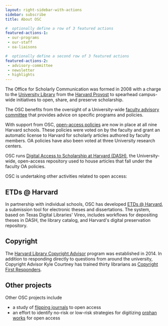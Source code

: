 ```yaml
---
layout: right-sidebar-with-actions
sidebar: subscribe
title: About OSC

#  optionally define a row of 3 featured actions
featured-actions-1:
 - our-programs
 - our-staff
 - oa-liaisons

#  optionally define a second row of 3 featured actions
featured-actions-2:
 - advisory-committee
 - newsletter
 - highlights
---
```


The Office for Scholarly Communication was formed in 2008 with a charge to the [University Library](http://hul.harvard.edu/) from the [Harvard Provost](http://www.provost.harvard.edu/) to spearhead campus-wide initiatives to open, share, and preserve scholarship.

The OSC benefits from the oversight of a University-wide [faculty advisory committee]({{site.baseurl}}/about/committee) that provides advice on specific programs and policies.
 
With support from OSC, [open-access policies]({{site.baseurl}}/policies) are now in place at all nine Harvard schools. These policies were voted on by the faculty and grant an automatic license to Harvard for scholarly articles authored by faculty members. OA policies have also been voted at three University research centers.

OSC runs [Digital Access to Scholarship at Harvard (DASH)](http://dash.harvard.edu/), the University-wide, open-access repository used to house articles that fall under the faculty OA policies.

OSC is undertaking other activities related to open access:

## ETDs @ Harvard

In partnership with individual schools, OSC has developed [ETDs @ Harvard](http://etds.lib.harvard.edu/about.html), a submission tool for electronic theses and dissertations. The system, based on Texas Digital Libraries' Vireo, includes workflows for depositing theses in DASH, the library catalog, and Harvard's digital preservation repository.

## Copyright

The [Harvard Library Copyright Advisor]({{site.baseurl}}/programs/copyright/) program was established in 2014. In addition to responding directly to questions from around the university, Copyright Advisor Kyle Courtney has trained thirty librarians as [Copyright First Responders]({{site.baseurl}}/programs/copyright/first-responders/).

## Other projects

Other OSC projects include

- a study of [flipping journals]({{site.baseurl}}/programs/journal-flipping/) to open access
- an effort to identify no-risk or low-risk strategies for digitizing [orphan works]({{site.baseurl}}/programs/orphan-works/) for open access
